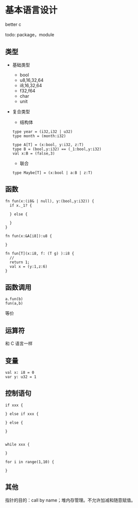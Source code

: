 # 基本语言设计

better c

todo: package，module

## 类型

- 基础类型
  - bool
  - u8,16,32,64
  - i8,16,32,64
  - f32,f64
  - char
  - unit
  
- 复合类型
  - 结构体
  ```
  type year = (i32,i32 | u32)
  type month = (month:i32)

  type A[T] = (x:bool, y:i32, z:T)
  type B = (bool,y:i32) == (_1:bool,y:i32)
  val x:B = (false,3)
  ```
  - 联合
  ```
  type Maybe[T] = (x:bool | a:B | z:T)
  ```


## 函数

```
fn fun(x:(i8& | null), y:(bool,y:i32)) {
  if x._1? {
    
  } else {

  }
}

fn fun(x:&A[i8]):u8 {

}

fn fun[T](x:i8, f: (T g) ):i8 {
  //
  return 1;
  val x = (y:1,z:6)
}
```

## 函数调用

```
a.fun(b)
fun(a,b)
```
等价

## 运算符

和 C 语言一样

## 变量
```
val x: i8 = 0
var y: u32 = 1
```

## 控制语句
```
if xxx {

} else if xxx {

} else {

}


while xxx {

}

for i in range(1,10) {

}
```

## 其他

指针的目的：call by name；堆内存管理。不允许加减和随意赋值。